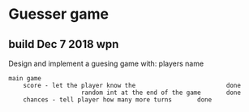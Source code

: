 
Guesser game
=======

## build Dec 7 2018  wpn

Design and implement a guesing game with:
	players
		name

	main game
		score - let the player know the 						done
						random int at the end of the game		done	
		chances - tell player how many more turns		done



